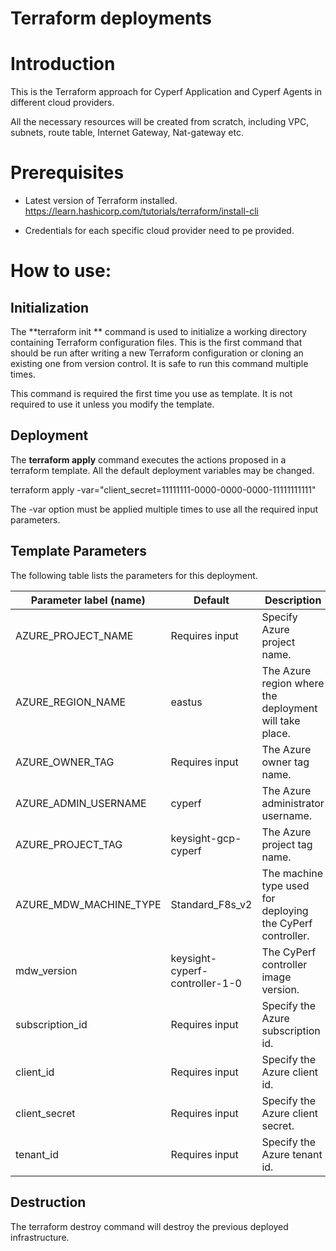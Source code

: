 # Terraform deployments

# Introduction

This is the Terraform approach for Cyperf Application and Cyperf Agents in different cloud providers.

All the necessary resources will be created from scratch, including VPC, subnets, route table, Internet Gateway, Nat-gateway etc.

# Prerequisites

- Latest version of Terraform installed. https://learn.hashicorp.com/tutorials/terraform/install-cli

- Credentials for each specific cloud provider need to pe provided.

# How to use:

## Initialization

The  **terraform init ** command is used to initialize a working directory containing Terraform configuration files. This is the first command that should be run after writing a new Terraform configuration or cloning an existing one from version control. It is safe to run this command multiple times.

This command is required the first time you use as template. It is not required to use it unless you modify the template.

## Deployment

The  **terraform apply**  command executes the actions proposed in a terraform template. All the default deployment variables may be changed.

terraform apply -var=&quot;client\_secret=11111111-0000-0000-0000-11111111111&quot;

The -var option must be applied multiple times to use all the required input parameters.

## Template Parameters

The following table lists the parameters for this deployment.

| **Parameter label (name)**                  | **Default**            | **Description**  |
| ----------------------- | ----------------- | ----- |
| AZURE_PROJECT_NAME     | Requires input   | Specify Azure project name. |
| AZURE_REGION_NAME      | eastus       | The Azure region where the deployment will take place. |
| AZURE_OWNER_TAG | Requires input | The Azure owner tag name. |
| AZURE_ADMIN_USERNAME  | cyperf | The Azure administrator username. |
| AZURE_PROJECT_TAG | keysight-gcp-cyperf |The Azure project tag name. |
| AZURE_MDW_MACHINE_TYPE | Standard_F8s_v2 | The machine type used for deploying the CyPerf controller. |
| mdw_version   | keysight-cyperf-controller-1-0            | The  CyPerf controller image version. |
| subscription_id     | Requires input   | Specify the Azure subscription id.    |
| client_id       | Requires input   | Specify the Azure client id.   |
| client_secret     | Requires input     | Specify the Azure client secret.   |
| tenant_id       | Requires input    | Specify the Azure tenant id.   |

## Destruction

The terraform destroy command will destroy the previous deployed infrastructure.